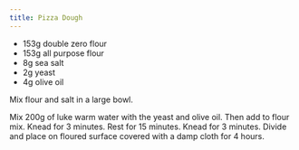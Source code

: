 ```yaml
---
title: Pizza Dough
---
```


* 153g double zero flour
* 153g all purpose flour
* 8g sea salt
* 2g yeast
* 4g olive oil

Mix flour and salt in a large bowl.

Mix 200g of luke warm water with the yeast and olive oil. Then add to flour mix. Knead for 3 minutes. Rest for 15 minutes. Knead for 3 minutes. Divide and place on floured surface covered with a damp cloth for 4 hours.